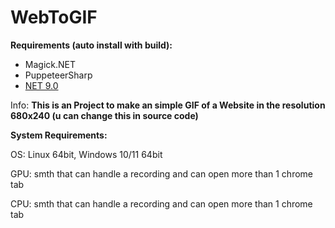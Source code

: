 # WebToGIF

**Requirements (auto install with build):**
 - Magick.NET
 - PuppeteerSharp
 - [NET 9.0](https://dotnet.microsoft.com/en-us/download/dotnet/9.0)


Info: **This is an Project to make an simple GIF of a Website in the resolution 680x240 (u can change this in source code)**

**System Requirements:**

OS: Linux 64bit, Windows 10/11 64bit

GPU: smth that can handle a recording and can open more than 1 chrome tab

CPU: smth that can handle a recording and can open more than 1 chrome tab

#
